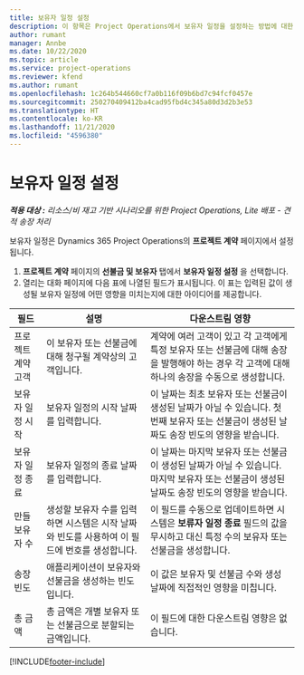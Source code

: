 ```yaml
---
title: 보유자 일정 설정
description: 이 항목은 Project Operations에서 보유자 일정을 설정하는 방법에 대한 정보를 제공합니다.
author: rumant
manager: Annbe
ms.date: 10/22/2020
ms.topic: article
ms.service: project-operations
ms.reviewer: kfend
ms.author: rumant
ms.openlocfilehash: 1c264b544660cf7a0b116f09b6bd7c94fcf0457e
ms.sourcegitcommit: 250270409412ba4cad95fbd4c345a80d3d2b3e53
ms.translationtype: HT
ms.contentlocale: ko-KR
ms.lasthandoff: 11/21/2020
ms.locfileid: "4596380"
---
```

# <a name="set-up-a-retainer-schedule"></a>보유자 일정 설정

_**적용 대상 :** 리소스/비 재고 기반 시나리오를 위한 Project Operations, Lite 배포 - 견적 송장 처리_

보유자 일정은 Dynamics 365 Project Operations의 **프로젝트 계약** 페이지에서 설정됩니다.

1. **프로젝트 계약** 페이지의 **선불금 및 보유자** 탭에서 **보유자 일정 설정** 을 선택합니다.
2. 열리는 대화 페이지에 다음 표에 나열된 필드가 표시됩니다. 이 표는 입력된 값이 생성될 보유자 일정에 어떤 영향을 미치는지에 대한 아이디어를 제공합니다.

| 필드 | 설명 | 다운스트림 영향 |
| --- | --- | --- |
| 프로젝트 계약 고객 | 이 보유자 또는 선불금에 대해 청구될 계약상의 고객입니다. | 계약에 여러 고객이 있고 각 고객에게 특정 보유자 또는 선불금에 대해 송장을 발행해야 하는 경우 각 고객에 대해 하나의 송장을 수동으로 생성합니다. |
| 보유자 일정 시작 | 보유자 일정의 시작 날짜를 입력합니다. | 이 날짜는 최초 보유자 또는 선불금이 생성된 날짜가 아닐 수 있습니다. 첫 번째 보유자 또는 선불금이 생성된 날짜도 송장 빈도의 영향을 받습니다. |
| 보유자 일정 종료 | 보유자 일정의 종료 날짜를 입력합니다. | 이 날짜는 마지막 보유자 또는 선불금이 생성된 날짜가 아닐 수 있습니다. 마지막 보유자 또는 선불금이 생성된 날짜도 송장 빈도의 영향을 받습니다. |
| 만들 보유자 수 | 생성할 보유자 수를 입력하면 시스템은 시작 날짜와 빈도를 사용하여 이 필드에 번호를 생성합니다. | 이 필드를 수동으로 업데이트하면 시스템은 **보류자 일정 종료** 필드의 값을 무시하고 대신 특정 수의 보유자 또는 선불금을 생성합니다. |
| 송장 빈도 | 애플리케이션이 보유자와 선불금을 생성하는 빈도입니다. | 이 값은 보유자 및 선불금 수와 생성 날짜에 직접적인 영향을 미칩니다. |
| 총 금액 | 총 금액은 개별 보유자 또는 선불금으로 분할되는 금액입니다. | 이 필드에 대한 다운스트림 영향은 없습니다. |


[!INCLUDE[footer-include](../../includes/footer-banner.md)]